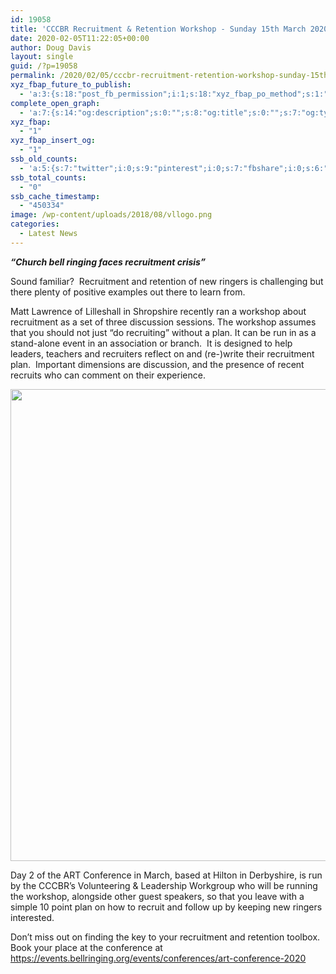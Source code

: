 ```yaml
---
id: 19058
title: 'CCCBR Recruitment & Retention Workshop - Sunday 15th March 2020'
date: 2020-02-05T11:22:05+00:00
author: Doug Davis
layout: single
guid: /?p=19058
permalink: /2020/02/05/cccbr-recruitment-retention-workshop-sunday-15th-march-2020/
xyz_fbap_future_to_publish:
  - 'a:3:{s:18:"post_fb_permission";i:1;s:18:"xyz_fbap_po_method";s:1:"2";s:16:"xyz_fbap_message";s:62:"News item added to the CCCBR website: {POST_TITLE} {PERMALINK}";}'
complete_open_graph:
  - 'a:7:{s:14:"og:description";s:0:"";s:8:"og:title";s:0:"";s:7:"og:type";s:0:"";s:12:"twitter:card";s:7:"summary";s:15:"twitter:creator";s:0:"";s:19:"twitter:description";s:0:"";s:8:"og:image";s:5:"14178";}'
xyz_fbap:
  - "1"
xyz_fbap_insert_og:
  - "1"
ssb_old_counts:
  - 'a:5:{s:7:"twitter";i:0;s:9:"pinterest";i:0;s:7:"fbshare";i:0;s:6:"reddit";i:0;s:6:"tumblr";N;}'
ssb_total_counts:
  - "0"
ssb_cache_timestamp:
  - "450334"
image: /wp-content/uploads/2018/08/vllogo.png
categories:
  - Latest News
---
```

<p style="text-align: left;">
  <strong><em>“Church bell ringing faces recruitment crisis”</em></strong>
</p>

<p style="text-align: left;">
  Sound familiar?  Recruitment and retention of new ringers is challenging but there plenty of positive examples out there to learn from.
</p>

<p style="text-align: left;">
  Matt Lawrence of Lilleshall in Shropshire recently ran a workshop about recruitment as a set of three discussion sessions. The workshop assumes that you should not just &#8220;do recruiting&#8221; without a plan. It can be run in as a stand-alone event in an association or branch.  It is designed to help leaders, teachers and recruiters reflect on and (re-)write their recruitment plan.  Important dimensions are discussion, and the presence of recent recruits who can comment on their experience.
</p>

[<img loading="lazy" class="wp-image-19060 size-full aligncenter" src="https://cccbr.org.uk/wp-content/uploads/2020/02/volunteers.png" alt="" width="927" height="755" srcset="https://cccbr.org.uk/wp-content/uploads/2020/02/volunteers.png 927w, https://cccbr.org.uk/wp-content/uploads/2020/02/volunteers-300x244.png 300w, https://cccbr.org.uk/wp-content/uploads/2020/02/volunteers-768x626.png 768w, https://cccbr.org.uk/wp-content/uploads/2020/02/volunteers-600x489.png 600w" sizes="(max-width: 927px) 100vw, 927px" />](https://cccbr.org.uk/wp-content/uploads/2020/02/volunteers.png)

<p style="text-align: left;">
  Day 2 of the ART Conference in March, based at Hilton in Derbyshire, is run by the CCCBR’s Volunteering & Leadership Workgroup who will be running the workshop, alongside other guest speakers, so that you leave with a simple 10 point plan on how to recruit and follow up by keeping new ringers interested.
</p>

<p style="text-align: left;">
  Don’t miss out on finding the key to your recruitment and retention toolbox. Book your place at the conference at <a href="https://events.bellringing.org/events/conferences/art-conference-2020" target="_blank" rel="noopener noreferrer">https://events.bellringing.org/events/conferences/art-conference-2020</a>
</p>
